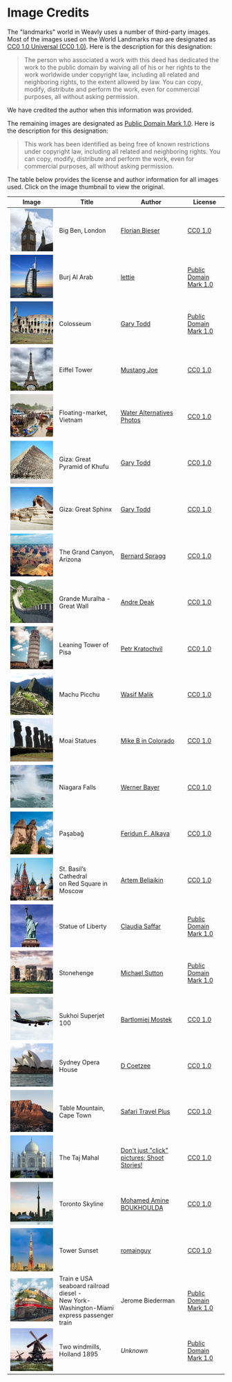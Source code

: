 # Image Credits

The "landmarks" world in Weavly uses a number of third-party images. Most of the
images used on the World Landmarks map are designated as
[CC0 1.0 Universal (CC0 1.0)](https://creativecommons.org/publicdomain/zero/1.0/).
Here is the description for this designation:

> The person who associated a work with this deed has dedicated the work to the
> public domain by waiving all of his or her rights to the work worldwide under
> copyright law, including all related and neighboring rights, to the extent
> allowed by law. You can copy, modify, distribute and perform the work, even
> for commercial purposes, all without asking permission.

We have credited the author when this information was provided.

The remaining images are designated as
[Public Domain Mark 1.0](https://creativecommons.org/publicdomain/mark/1.0/).
Here is the description for this designation:

> This work has been identified as being free of known restrictions under
> copyright law, including all related and neighboring rights. You can copy,
> modify, distribute and perform the work, even for commercial purposes, all
> without asking permission.

The table below provides the license and author information for all images used.
Click on the image thumbnail to view the original.

| Image | Title | Author | License |
| ----- | ----- | ------ | ------- |
| [![Big Ben, London](images/big-ben.jpg)](https://flic.kr/p/twaqdP) | Big Ben, London | [Florian Bieser](https://www.flickr.com/photos/florian_bieser/) | [CC0 1.0](https://creativecommons.org/publicdomain/zero/1.0/) |
| [![Burj Al Arab](images/burj-al-arab.jpg)](https://flic.kr/p/KK5QWb) | Burj Al Arab | [lettie](https://www.flickr.com/photos/lettie0501/) | [Public Domain Mark 1.0](https://creativecommons.org/publicdomain/mark/1.0/) |
| [![Colosseum](images/colloseum.jpg)](https://flic.kr/p/2gLnRvu) | Colosseum | [Gary Todd](https://www.flickr.com/photos/101561334@N08/) | [Public Domain Mark 1.0](https://creativecommons.org/publicdomain/mark/1.0/) |
| [![Eiffel Tower](images/eiffel-tower.jpg)](https://flic.kr/p/xgkCyR) | Eiffel Tower | [Mustang Joe](https://www.flickr.com/photos/mustangjoe/) | [CC0 1.0](https://creativecommons.org/publicdomain/zero/1.0/) |
| [![Floating-market, Vietnam](images/floating-market-vietnam.jpg)](https://flic.kr/p/NQEEsB) | Floating-market, Vietnam | [Water Alternatives Photos](https://www.flickr.com/photos/water_alternatives/) | [CC0 1.0](https://creativecommons.org/publicdomain/zero/1.0/) |
| [![Giza: Great Pyramid of Khufu](images/great-pyramid-of-khufu.jpg)](https://flic.kr/p/fVrTDr) | Giza: Great Pyramid of Khufu | [Gary Todd](https://www.flickr.com/photos/101561334@N08/) | [CC0 1.0](https://creativecommons.org/publicdomain/zero/1.0/) |
| [![Giza: Great Sphinx](images/great-sphinx.jpg)](https://flic.kr/p/fVshLj) | Giza: Great Sphinx | [Gary Todd](https://www.flickr.com/photos/101561334@N08/) | [CC0 1.0](https://creativecommons.org/publicdomain/zero/1.0/) |
| [![The Grand Canyon, Arizona](images/grand-canyon.jpg)](https://flic.kr/p/oGM82v) | The Grand Canyon, Arizona | [Bernard Spragg](https://www.flickr.com/photos/volvob12b/) | [CC0 1.0](https://creativecommons.org/publicdomain/zero/1.0/) |
| [![Grande Muralha - Great Wall](images/great-wall.jpg)](https://flic.kr/p/nQwhH) | Grande Muralha - Great Wall | [Andre Deak](https://www.flickr.com/photos/pontodeak/) | [CC0 1.0](https://creativecommons.org/publicdomain/zero/1.0/) |
| [![Leaning Tower of Pisa](images/leaning-tower-of-pisa.jpg)](https://www.publicdomainpictures.net/en/view-image.php?image=360599&picture=leaning-tower-of-pisa) | Leaning Tower of Pisa | [Petr Kratochvil](https://www.flickr.com/photos/pontodeak/) | [CC0 1.0](https://creativecommons.org/publicdomain/zero/1.0/) |
| [![Machu Picchu](images/machu-picchu.jpg)](https://flic.kr/p/2bu4GkA) | Machu Picchu | [Wasif Malik](https://www.flickr.com/photos/wasifmalik/) | [CC0 1.0](https://creativecommons.org/publicdomain/zero/1.0/) |
| [![Moai Statues](images/moai-statues.jpg)](https://flic.kr/p/9iuVoX) | Moai Statues | [Mike B in Colorado](https://www.flickr.com/photos/63042497@N00/) | [CC0 1.0](https://creativecommons.org/publicdomain/zero/1.0/) |
| [![Niagara Falls](images/niagara-falls.jpg)](https://flic.kr/p/CtWtdh) | Niagara Falls | [Werner Bayer](https://www.flickr.com/photos/wbayercom/) | [CC0 1.0](https://creativecommons.org/publicdomain/zero/1.0/) |
| [![Paşabağ](images/pasabag.jpg)](https://flic.kr/p/2aSC6Wq) | Paşabağ | [Feridun F. Alkaya](https://www.flickr.com/photos/feridun_f_alkaya/) | [CC0 1.0](https://creativecommons.org/publicdomain/zero/1.0/) |
| [![St. Basil’s Cathedral on Red Square in Moscow](images/st-basils-cathedral.jpg)](https://flic.kr/p/2jsKukd) | St. Basil’s Cathedral<br/>on Red Square in Moscow | [Artem Beliaikin](https://www.flickr.com/photos/artembali/) | [CC0 1.0](https://creativecommons.org/publicdomain/zero/1.0/) |
| [![Statue of Liberty](images/statue-of-liberty.jpg)](https://flic.kr/p/21RsmfF) | Statue of Liberty | [Claudia Saffar](https://www.flickr.com/photos/153667655@N08/) | [Public Domain Mark 1.0](https://creativecommons.org/publicdomain/mark/1.0/) |
| [![Stonehenge](images/stonehenge.jpg)](https://flic.kr/p/2kULoDE) | Stonehenge | [Michael Sutton](https://www.flickr.com/photos/192368704@N03/) | [Public Domain Mark 1.0](https://creativecommons.org/publicdomain/mark/1.0/) |
| [![Sukhoi Superjet 100](images/sukhoi-superjet-100.jpg)](https://flic.kr/p/ULMDzk) | Sukhoi Superjet 100 | [Bartlomiej Mostek](https://www.flickr.com/photos/barteq24/) | [CC0 1.0](https://creativecommons.org/publicdomain/zero/1.0/) |
| [![Sydney Opera House](images/sydney-opera-house.jpg)](https://flic.kr/p/6oXs7X) | Sydney Opera House | [D Coetzee](https://www.flickr.com/photos/29507259@N02) | [CC0 1.0](https://creativecommons.org/publicdomain/zero/1.0/) |
| [![Table Mountain, Cape Town](images/table-mountain.jpg)](https://commons.wikimedia.org/wiki/File:Cape_Town_Mountain.jpg) | Table Mountain, Cape Town | [Safari Travel Plus](https://www.safaritravelplus.com/) | [CC0 1.0](https://creativecommons.org/publicdomain/zero/1.0/) |
| [![The Taj Mahal](images/taj-mahal.jpg)](https://flic.kr/p/riG6BU) | The Taj Mahal | [Don't just "click" pictures; Shoot Stories!](https://www.flickr.com/photos/nileshkorgaokar/) | [CC0 1.0](https://creativecommons.org/publicdomain/zero/1.0/) |
| [![Toronto Skyline](images/toronto-skyline.jpg)](https://flic.kr/p/2miRbuf) | Toronto Skyline | [Mohamed Amine BOUKHOULDA](https://www.flickr.com/photos/ufo79onearth/)  | [CC0 1.0](https://creativecommons.org/publicdomain/zero/1.0/) |
| [![Tower Sunset](images/tower-sunset.jpg)](https://flic.kr/p/24iE2PX) | Tower Sunset | [romainguy](https://www.flickr.com/photos/romainguy) | [CC0 1.0](https://creativecommons.org/publicdomain/zero/1.0/) |
| [![Train e USA seaboard railroad diesel - New York-Washington-Miami express passenger train](images/train-e-usa.jpg)](https://flic.kr/p/2ma3X4x) | Train e USA seaboard railroad diesel -<br/>New York-Washington-Miami<br/>express passenger train | Jerome Biederman | [Public Domain Mark 1.0](https://creativecommons.org/publicdomain/mark/1.0/) |
| [![Two windmills, Holland 1895](images/two-windmills.jpg)](https://www.loc.gov/resource/ppmsc.05874/) | Two windmills, Holland 1895 | *Unknown* | [Public Domain Mark 1.0](https://creativecommons.org/publicdomain/mark/1.0/) |
